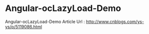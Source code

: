 # Angular-ocLazyLoad-Demo
Angular-ocLazyLoad-Demo
Article Url : http://www.cnblogs.com/ys-ys/p/5119086.html
